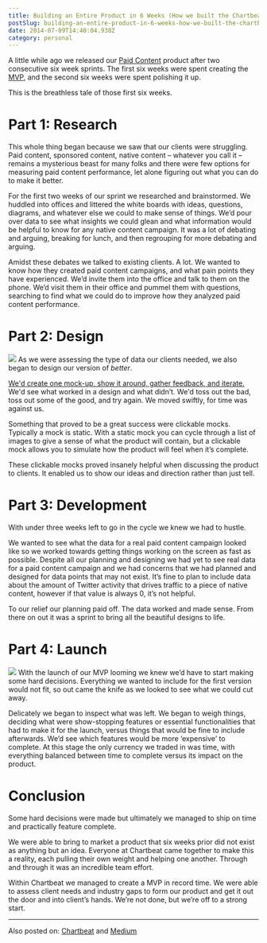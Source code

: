 ```yaml
---
title: Building an Entire Product in 6 Weeks (How we built the Chartbeat Paid Content Tool)
postSlug: building-an-entire-product-in-6-weeks-how-we-built-the-chartbeat-paid-content-tool
date: 2014-07-09T14:40:04.938Z
category: personal
---
```


A little while ago we released our [Paid Content](https://chartbeat.com/publishing/for-adsales/paid-content) product after two consecutive six week sprints. The first six weeks were spent creating the [MVP](http://en.wikipedia.org/wiki/Minimum_viable_product), and the second six weeks were spent polishing it up.

This is the breathless tale of those first six weeks.

# Part 1: Research

This whole thing began because we saw that our clients were struggling. Paid content, sponsored content, native content – whatever you call it – remains a mysterious beast for many folks and there were few options for measuring paid content performance, let alone figuring out what you can do to make it better.

For the first two weeks of our sprint we researched and brainstormed. We huddled into offices and littered the white boards with ideas, questions, diagrams, and whatever else we could to make sense of things. We’d pour over data to see what insights we could glean and what information would be helpful to know for any native content campaign. It was a lot of debating and arguing, breaking for lunch, and then regrouping for more debating and arguing.

Amidst these debates we talked to existing clients. A lot. We wanted to know how they created paid content campaigns, and what pain points they have experienced. We’d invite them into the office and talk to them on the phone. We’d visit them in their office and pummel them with questions, searching to find what we could do to improve how they analyzed paid content performance.

# Part 2: Design

![](/images/posts/2014/Jul/design.jpg)
As we were assessing the type of data our clients needed, we also began to design our version of _better_.

[We'd create one mock-up, show it around, gather feedback, and iterate. ](http://tomgermeau.com/2014/02/how-designers-can-create-interactive-prototypes-with-illustrator/) We'd see what worked in a design and what didn’t. We'd toss out the bad, toss out some of the good, and try again. We moved swiftly, for time was against us.

Something that proved to be a great success were clickable mocks. Typically a mock is static. With a static mock you can cycle through a list of images to give a sense of what the product will contain, but a clickable mock allows you to simulate how the product will feel when it’s complete.

These clickable mocks proved insanely helpful when discussing the product to clients. It enabled us to show our ideas and direction rather than just tell.

# Part 3: Development

With under three weeks left to go in the cycle we knew we had to hustle.

We wanted to see what the data for a real paid content campaign looked like so we worked towards getting things working on the screen as fast as possible. Despite all our planning and designing we had yet to see real data for a paid content campaign and we had concerns that we had planned and designed for data points that may not exist. It’s fine to plan to include data about the amount of Twitter activity that drives traffic to a piece of native content, however if that value is always 0, it’s not helpful.

To our relief our planning paid off. The data worked and made sense. From there on out it was a sprint to bring all the beautiful designs to life.

# Part 4: Launch

![](/images/posts/2014/Jul/launch.png)
With the launch of our MVP looming we knew we’d have to start making some hard decisions. Everything we wanted to include for the first version would not fit, so out came the knife as we looked to see what we could cut away.

Delicately we began to inspect what was left. We began to weigh things, deciding what were show-stopping features or essential functionalities that had to make it for the launch, versus things that would be fine to include afterwards. We’d see which features would be more ‘expensive’ to complete. At this stage the only currency we traded in was time, with everything balanced between time to complete versus its impact on the product.

# Conclusion

Some hard decisions were made but ultimately we managed to ship on time and practically feature complete.

We were able to bring to market a product that six weeks prior did not exist as anything but an idea. Everyone at Chartbeat came together to make this a reality, each pulling their own weight and helping one another. Through and through it was an incredible team effort.

Within Chartbeat we managed to create a MVP in record time. We were able to assess client needs and industry gaps to form our product and get it out the door and into client’s hands. We’re not done, but we’re off to a strong start.

---

Also posted on: [Chartbeat](http://chart.bt/1jpEDFo) and [Medium](https://medium.com/@hswolff/building-an-entire-product-in-6-weeks-how-we-built-the-chartbeat-paid-content-tool-1b27b46ff11b)
